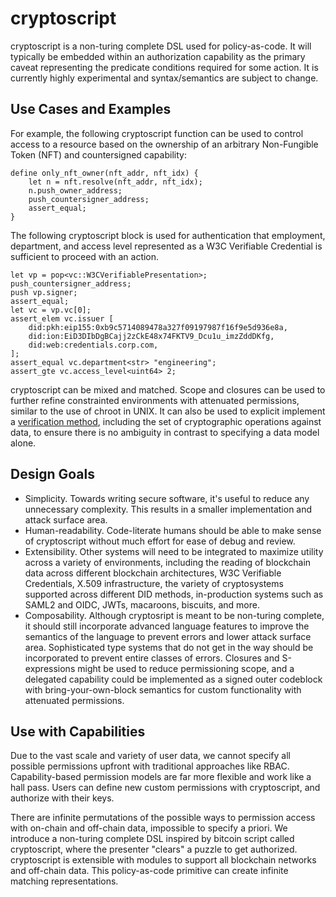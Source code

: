 # cryptoscript

cryptoscript is a non-turing complete DSL used for policy-as-code. It will
typically be embedded within an authorization capability as the primary caveat
representing the predicate conditions required for some action. It is currently
highly experimental and syntax/semantics are subject to change.

## Use Cases and Examples

For example, the following cryptoscript function can be used to control access
to a resource based on the ownership of an arbitrary Non-Fungible Token (NFT)
and countersigned capability:
```
define only_nft_owner(nft_addr, nft_idx) {
    let n = nft.resolve(nft_addr, nft_idx);
    n.push_owner_address;
    push_countersigner_address;
    assert_equal;
}
```

The following cryptoscript block is used for authentication that employment,
department, and access level represented as a W3C Verifiable Credential is
sufficient to proceed with an action.
```
let vp = pop<vc::W3CVerifiablePresentation>;
push_countersigner_address;
push vp.signer;
assert_equal;
let vc = vp.vc[0];
assert_elem vc.issuer [
    did:pkh:eip155:0xb9c5714089478a327f09197987f16f9e5d936e8a,
    did:ion:EiD3DIbDgBCajj2zCkE48x74FKTV9_Dcu1u_imzZddDKfg,
    did:web:credentials.corp.com,
];
assert_equal vc.department<str> "engineering";
assert_gte vc.access_level<uint64> 2;
```

cryptoscript can be mixed and matched. Scope and closures can be used to
further refine constrainted environments with attenuated permissions, similar
to the use of chroot in UNIX. It can also be used to explicit implement a
[verification method](https://www.w3.org/TR/did-core/#verification-methods),
including the set of cryptographic operations against data, to ensure there is
no ambiguity in contrast to specifying a data model alone.

## Design Goals
- Simplicity. Towards writing secure software, it's useful to reduce any
  unnecessary complexity. This results in a smaller implementation and attack
  surface area.
- Human-readability. Code-literate humans should be able to make sense of
  cryptoscript without much effort for ease of debug and review.
- Extensibility. Other systems will need to be integrated to maximize utility
  across a variety of environments, including the reading of blockchain data
  across different blockchain architectures, W3C Verifiable Credentials, X.509
  infrastructure, the variety of cryptosystems supported across different DID
  methods, in-production systems such as SAML2 and OIDC, JWTs, macaroons,
  biscuits, and more.
- Composability. Although cryptosript is meant to be non-turing complete, it
  should still incorporate advanced language features to improve the semantics
  of the language to prevent errors and lower attack surface area.
  Sophisticated type systems that do not get in the way should be incorporated
  to prevent entire classes of errors. Closures and S-expressions might be used
  to reduce permissioning scope, and a delegated capability could be
  implemented as a signed outer codeblock with bring-your-own-block semantics
  for custom functionality with attenuated permissions.

## Use with Capabilities

Due to the vast scale and variety of user data, we cannot specify all possible
permissions upfront with traditional approaches like RBAC. Capability-based
permission models are far more flexible and work like a hall pass. Users can
define new custom permissions with cryptoscript, and authorize with their keys.

There are infinite permutations of the possible ways to permission access with
on-chain and off-chain data, impossible to specify a priori. We introduce a
non-turing complete DSL inspired by bitcoin script called cryptoscript, where
the presenter "clears" a puzzle to get authorized. cryptoscript is extensible
with modules to support all blockchain networks and off-chain data. This
policy-as-code primitive can create infinite matching representations.

